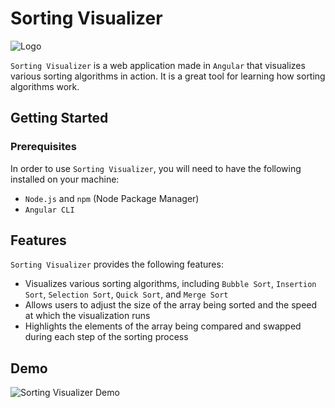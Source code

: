 # Sorting Visualizer

![Logo](images/icon.png)

`Sorting Visualizer` is a web application made in `Angular` that visualizes various sorting algorithms in action. It is a great tool for learning how sorting algorithms work.

## Getting Started

### Prerequisites

In order to use `Sorting Visualizer`, you will need to have the following installed on your machine:

- `Node.js` and `npm` (Node Package Manager)
- `Angular CLI`

## Features

`Sorting Visualizer` provides the following features:

- Visualizes various sorting algorithms, including `Bubble Sort`, `Insertion Sort`, `Selection Sort`, `Quick Sort`, and `Merge Sort`
- Allows users to adjust the size of the array being sorted and the speed at which the visualization runs
- Highlights the elements of the array being compared and swapped during each step of the sorting process

## Demo

![Sorting Visualizer Demo](images/demo.gif)





